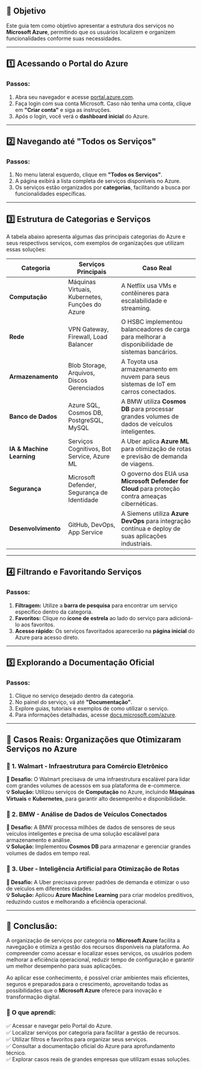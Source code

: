 ## **📌 Objetivo**  
Este guia tem como objetivo apresentar a estrutura dos serviços no **Microsoft Azure**, permitindo que os usuários localizem e organizem funcionalidades conforme suas necessidades.

---

## **1️⃣ Acessando o Portal do Azure**
### **Passos:**  
1. Abra seu navegador e acesse [portal.azure.com](https://portal.azure.com/).  
2. Faça login com sua conta Microsoft. Caso não tenha uma conta, clique em **"Criar conta"** e siga as instruções.  
3. Após o login, você verá o **dashboard inicial** do Azure.  

---

## **2️⃣ Navegando até "Todos os Serviços"**
### **Passos:**  
1. No menu lateral esquerdo, clique em **"Todos os Serviços"**.  
2. A página exibirá a lista completa de serviços disponíveis no Azure.  
3. Os serviços estão organizados por **categorias**, facilitando a busca por funcionalidades específicas.  

---

## **3️⃣ Estrutura de Categorias e Serviços**  

A tabela abaixo apresenta algumas das principais categorias do Azure e seus respectivos serviços, com exemplos de organizações que utilizam essas soluções:  

| **Categoria**         | **Serviços Principais**                                        | **Caso Real** |
|----------------------|----------------------------------------------------|----------------------------------------------------|
| **Computação**       | Máquinas Virtuais, Kubernetes, Funções do Azure  | A Netflix usa VMs e contêineres para escalabilidade e streaming. |
| **Rede**            | VPN Gateway, Firewall, Load Balancer                | O HSBC implementou balanceadores de carga para melhorar a disponibilidade de sistemas bancários. |
| **Armazenamento**   | Blob Storage, Arquivos, Discos Gerenciados         | A Toyota usa armazenamento em nuvem para seus sistemas de IoT em carros conectados. |
| **Banco de Dados**  | Azure SQL, Cosmos DB, PostgreSQL, MySQL            | A BMW utiliza **Cosmos DB** para processar grandes volumes de dados de veículos inteligentes. |
| **IA & Machine Learning** | Serviços Cognitivos, Bot Service, Azure ML | A Uber aplica **Azure ML** para otimização de rotas e previsão de demanda de viagens. |
| **Segurança**       | Microsoft Defender, Segurança de Identidade        | O governo dos EUA usa **Microsoft Defender for Cloud** para proteção contra ameaças cibernéticas. |
| **Desenvolvimento** | GitHub, DevOps, App Service                         | A Siemens utiliza **Azure DevOps** para integração contínua e deploy de suas aplicações industriais. |

---

## **4️⃣ Filtrando e Favoritando Serviços**
### **Passos:**  
1. **Filtragem:** Utilize a **barra de pesquisa** para encontrar um serviço específico dentro da categoria.  
2. **Favoritos:** Clique no **ícone de estrela** ao lado do serviço para adicioná-lo aos favoritos.  
3. **Acesso rápido:** Os serviços favoritados aparecerão na **página inicial** do Azure para acesso direto.  

---

## **5️⃣ Explorando a Documentação Oficial**
### **Passos:**  
1. Clique no serviço desejado dentro da categoria.  
2. No painel do serviço, vá até **"Documentação"**.  
3. Explore guias, tutoriais e exemplos de como utilizar o serviço.  
4. Para informações detalhadas, acesse [docs.microsoft.com/azure](https://docs.microsoft.com/azure).  

---

## **📌 Casos Reais: Organizações que Otimizaram Serviços no Azure**  

### **🏬 1. Walmart - Infraestrutura para Comércio Eletrônico**  
**🔹 Desafio:** O Walmart precisava de uma infraestrutura escalável para lidar com grandes volumes de acessos em sua plataforma de e-commerce.  
**💡 Solução:** Utilizou serviços de **Computação** no Azure, incluindo **Máquinas Virtuais** e **Kubernetes**, para garantir alto desempenho e disponibilidade.  

### **🚗 2. BMW - Análise de Dados de Veículos Conectados**  
**🔹 Desafio:** A BMW processa milhões de dados de sensores de seus veículos inteligentes e precisa de uma solução escalável para armazenamento e análise.  
**💡 Solução:** Implementou **Cosmos DB** para armazenar e gerenciar grandes volumes de dados em tempo real.  

### **📱 3. Uber - Inteligência Artificial para Otimização de Rotas**  
**🔹 Desafio:** A Uber precisava prever padrões de demanda e otimizar o uso de veículos em diferentes cidades.  
**💡 Solução:** Aplicou **Azure Machine Learning** para criar modelos preditivos, reduzindo custos e melhorando a eficiência operacional.  

---

## 🎯 Conclusão:

A organização de serviços por categoria no **Microsoft Azure** facilita a navegação e otimiza a gestão dos recursos disponíveis na plataforma. Ao compreender como acessar e localizar esses serviços, os usuários podem melhorar a eficiência operacional, reduzir tempo de configuração e garantir um melhor desempenho para suas aplicações.  

Ao aplicar esse conhecimento, é possível criar ambientes mais eficientes, seguros e preparados para o crescimento, aproveitando todas as possibilidades que o **Microsoft Azure** oferece para inovação e transformação digital.

### **🔹 O que aprendi:**  
✅ Acessar e navegar pelo Portal do Azure.  
✅ Localizar serviços por categoria para facilitar a gestão de recursos.  
✅ Utilizar filtros e favoritos para organizar seus serviços.  
✅ Consultar a documentação oficial do Azure para aprofundamento técnico.  
✅ Explorar casos reais de grandes empresas que utilizam essas soluções.  

